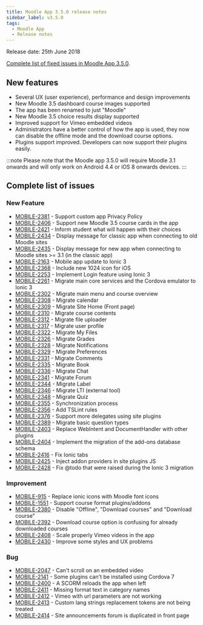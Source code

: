 ```yaml
---
title: Moodle App 3.5.0 release notes
sidebar_label: v3.5.0
tags:
  - Moodle App
  - Release notes
---
```


Release date: 25th June 2018

[Complete list of fixed issues in Moodle App 3.5.0](https://tracker.moodle.org/jira/secure/ReleaseNote.jspa?projectId=10070&version=15959).

## New features

- Several UX (user experience), performance and design improvements
- New Moodle 3.5 dashboard course images supported
- The app has been renamed to just "Moodle"
- New Moodle 3.5 choice results display supported
- Improved support for Vimeo embedded videos
- Administrators have a better control of how the app is used, they now can disable the offline mode and the download course options.
- Plugins support improved. Developers can now support their plugins easily.

:::note
Please note that the Moodle app 3.5.0 will require Moodle 3.1 onwards and will only work on Android 4.4 or iOS 8 onwards devices.
:::

## Complete list of issues

### New Feature

- [MOBILE-2381](https://tracker.moodle.org/browse/MOBILE-2381) - Support custom app Privacy Policy
- [MOBILE-2406](https://tracker.moodle.org/browse/MOBILE-2406) - Support new Moodle 3.5 course cards in the app
- [MOBILE-2421](https://tracker.moodle.org/browse/MOBILE-2421) - Inform student what will happen with their choices
- [MOBILE-2434](https://tracker.moodle.org/browse/MOBILE-2434) - Display message for classic app when connecting to old Moodle sites
- [MOBILE-2435](https://tracker.moodle.org/browse/MOBILE-2435) - Display message for new app when connecting to Moodle sites >= 3.1 (in the classic app)
- [MOBILE-2163](https://tracker.moodle.org/browse/MOBILE-2163) - Mobile app update to Ionic 3
- [MOBILE-2368](https://tracker.moodle.org/browse/MOBILE-2368) - Include new 1024 icon for iOS
- [MOBILE-2253](https://tracker.moodle.org/browse/MOBILE-2253) - Implement Login feature using Ionic 3
- [MOBILE-2261](https://tracker.moodle.org/browse/MOBILE-2261) - Migrate main core services and the Cordova emulator to Ionic 3
- [MOBILE-2302](https://tracker.moodle.org/browse/MOBILE-2302) - Migrate main menu and course overview
- [MOBILE-2308](https://tracker.moodle.org/browse/MOBILE-2308) - Migrate calendar
- [MOBILE-2309](https://tracker.moodle.org/browse/MOBILE-2309) - Migrate Site Home (Front page)
- [MOBILE-2310](https://tracker.moodle.org/browse/MOBILE-2310) - Migrate course contents
- [MOBILE-2312](https://tracker.moodle.org/browse/MOBILE-2312) - Migrate file uploader
- [MOBILE-2317](https://tracker.moodle.org/browse/MOBILE-2317) - Migrate user profile
- [MOBILE-2322](https://tracker.moodle.org/browse/MOBILE-2322) - Migrate My Files
- [MOBILE-2326](https://tracker.moodle.org/browse/MOBILE-2326) - Migrate Grades
- [MOBILE-2328](https://tracker.moodle.org/browse/MOBILE-2328) - Migrate Notifications
- [MOBILE-2329](https://tracker.moodle.org/browse/MOBILE-2329) - Migrate Preferences
- [MOBILE-2331](https://tracker.moodle.org/browse/MOBILE-2331) - Migrate Comments
- [MOBILE-2335](https://tracker.moodle.org/browse/MOBILE-2335) - Migrate Book
- [MOBILE-2336](https://tracker.moodle.org/browse/MOBILE-2336) - Migrate Chat
- [MOBILE-2341](https://tracker.moodle.org/browse/MOBILE-2341) - Migrate Forum
- [MOBILE-2344](https://tracker.moodle.org/browse/MOBILE-2344) - Migrate Label
- [MOBILE-2346](https://tracker.moodle.org/browse/MOBILE-2346) - Migrate LTI (external tool)
- [MOBILE-2348](https://tracker.moodle.org/browse/MOBILE-2348) - Migrate Quiz
- [MOBILE-2355](https://tracker.moodle.org/browse/MOBILE-2355) - Synchronization process
- [MOBILE-2356](https://tracker.moodle.org/browse/MOBILE-2356) - Add TSLint rules
- [MOBILE-2376](https://tracker.moodle.org/browse/MOBILE-2376) - Support more delegates using site plugins
- [MOBILE-2389](https://tracker.moodle.org/browse/MOBILE-2389) - Migrate basic question types
- [MOBILE-2403](https://tracker.moodle.org/browse/MOBILE-2403) - Replace WebIntent and DocumentHandler with other plugins
- [MOBILE-2404](https://tracker.moodle.org/browse/MOBILE-2404) - Implement the migration of the add-ons database schema
- [MOBILE-2416](https://tracker.moodle.org/browse/MOBILE-2416) - Fix Ionic tabs
- [MOBILE-2425](https://tracker.moodle.org/browse/MOBILE-2425) - Inject addon providers in site plugins JS
- [MOBILE-2428](https://tracker.moodle.org/browse/MOBILE-2428) - Fix @todo that were raised during the Ionic 3 migration

### Improvement

- [MOBILE-915](https://tracker.moodle.org/browse/MOBILE-915) - Replace ionic icons with Moodle font icons
- [MOBILE-1551](https://tracker.moodle.org/browse/MOBILE-1551) - Support course format plugins/addons
- [MOBILE-2380](https://tracker.moodle.org/browse/MOBILE-2380) - Disable "Offline", "Download courses" and "Download course"
- [MOBILE-2392](https://tracker.moodle.org/browse/MOBILE-2392) - Download course option is confusing for already downloaded courses
- [MOBILE-2408](https://tracker.moodle.org/browse/MOBILE-2408) - Scale properly Vimeo videos in the app
- [MOBILE-2430](https://tracker.moodle.org/browse/MOBILE-2430) - Improve some styles and UX problems

### Bug

- [MOBILE-2047](https://tracker.moodle.org/browse/MOBILE-2047) - Can't scroll on an embedded video
- [MOBILE-2141](https://tracker.moodle.org/browse/MOBILE-2141) - Some plugins can't be installed using Cordova 7
- [MOBILE-2400](https://tracker.moodle.org/browse/MOBILE-2400) - A SCORM reloads the app when left
- [MOBILE-2411](https://tracker.moodle.org/browse/MOBILE-2411) - Missing format text in category names
- [MOBILE-2412](https://tracker.moodle.org/browse/MOBILE-2412) - Vimeo with url parameters are not working
- [MOBILE-2413](https://tracker.moodle.org/browse/MOBILE-2413) - Custom lang strings replacement tokens are not being treated
- [MOBILE-2414](https://tracker.moodle.org/browse/MOBILE-2414) - Site announcements forum is duplicated in front page
